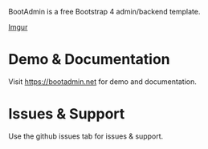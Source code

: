 BootAdmin is a free Bootstrap 4 admin/backend template.

[Imgur](https://i.imgur.com/6dEMVSY.png)

# Demo & Documentation

Visit https://bootadmin.net for demo and documentation.

# Issues & Support

Use the github issues tab for issues & support.
